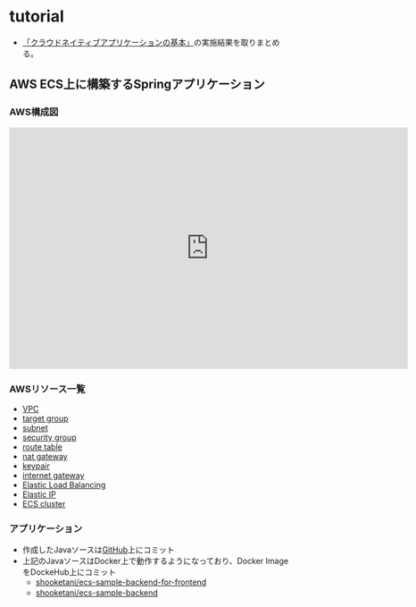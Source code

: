 # tutorial
- [「クラウドネイティブアプリケーションの基本」](https://news.mynavi.jp/techplus/series/AWS/)の実施結果を取りまとめる。

## AWS ECS上に構築するSpringアプリケーション

### AWS構成図
<iframe src="https://nttdatajpprod-my.sharepoint.com/personal/sho_oketani_jp_nttdata_com/_layouts/15/Doc.aspx?sourcedoc={75ef49c8-ab4e-4e30-814f-ad95df5777c7}&amp;action=embedview&amp;wdAr=1.7777777777777777" width="714px" height="432px" frameborder="0">これは、<a target="_blank" href="https://office.com/webapps">Office</a> の機能を利用した、<a target="_blank" href="https://office.com">Microsoft Office</a> の埋め込み型のプレゼンテーションです。</iframe>

### AWSリソース一覧
- [VPC](https://shooketani.github.io/note/tutorial/vpc)
- [target group](https://shooketani.github.io/note/tutorial/tg)
- [subnet](https://shooketani.github.io/note/tutorial/subnet)
- [security group](https://shooketani.github.io/note/tutorial/sg)
- [route table](https://shooketani.github.io/note/tutorial/routetable)
- [nat gateway](https://shooketani.github.io/note/tutorial/natgw)
- [keypair](https://shooketani.github.io/note/tutorial/keypair)
- [internet gateway](https://shooketani.github.io/note/tutorial/igw)
- [Elastic Load Balancing](https://shooketani.github.io/note/tutorial/elb)
- [Elastic IP](https://shooketani.github.io/note/tutorial/eip)
- [ECS cluster](https://shooketani.github.io/note/tutorial/ecs)

### アプリケーション
- 作成したJavaソースは[GitHub](https://github.com/shooketani/ecs-sample)上にコミット
- 上記のJavaソースはDocker上で動作するようになっており、Docker ImageをDockeHub上にコミット
  - [shooketani/ecs-sample-backend-for-frontend](https://hub.docker.com/repository/docker/shooketani/ecs-sample-backend-for-frontend)
  - [shooketani/ecs-sample-backend](https://hub.docker.com/repository/docker/shooketani/ecs-sample-backend)　
